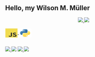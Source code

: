 ## Hello, my Wilson M. Müller
<div align="center">
  <a href="https://github.com/IsfetShen">
    <img height="150em" src="https://github-readme-stats.vercel.app/api?username=isfetshen&show_icons=true&theme=dark&include_all_commits=true&count_private=true"/>
    <img height="150em" src="https://github-readme-stats.vercel.app/api/top-langs/?username=IsfetShen&layout=compact&langs_count=7&theme=green"/>
</div>
<div style="display: inline_block"><br>
    <img align="center" alt="Isfet-Js" height="30" width="40" src="https://raw.githubusercontent.com/devicons/devicon/master/icons/javascript/javascript-original.svg">
    <img align="center" alt="Rafa-Python" height="30" width="40" src="https://raw.githubusercontent.com/devicons/devicon/master/icons/python/python-original.svg">
</div>

##
    
<div>
  <a href="mailto:wilsonunderline@outook.com/"target="_blank"><img src="https://img.shields.io/badge/Microsoft_Outlook-0078D4?style=for-the-badge&logo=microsoft-outlook&logoColor=white" target="_blank">
  </a>
  <a href="https://linktr.ee/wilso_muller" target="_blank"><img src="https://img.shields.io/badge/linktree-39E09B?style=for-the-badge&logo=linktree&logoColor=white"></a>
 <a href="https://discord.gg/8NPhGt7S" target="_blank"><img src="https://img.shields.io/badge/Discord-7289DA?style=for-the-badge&logo=discord&logoColor=white" target="_blank">
 </a>
  <a href="https://www.linkedin.com/in/wilson-m%C3%BCller-a0165a227/" target="_blank"><img src="https://img.shields.io/badge/-LinkedIn-%230077B5?style=for-the-badge&logo=linkedin&logoColor=white" target="_blank">
  </a> 

